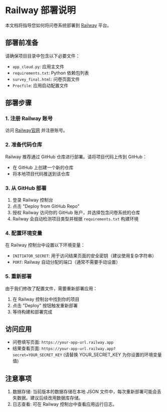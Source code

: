 # Railway 部署说明

本文档将指导您如何将问卷系统部署到 [Railway](https://railway.app/) 平台。

## 部署前准备

请确保项目目录中包含以下必要文件：
- `app_cloud.py`: 应用主文件
- `requirements.txt`: Python 依赖包列表
- `survey_final.html`: 问卷页面文件
- `Procfile`: 应用启动配置文件

## 部署步骤

### 1. 注册 Railway 账号
访问 [Railway官网](https://railway.app/) 并注册账号。

### 2. 准备代码仓库
Railway 推荐通过 GitHub 仓库进行部署。请将项目代码上传到 GitHub：
- 在 GitHub 上创建一个新的仓库
- 将本地项目代码推送到该仓库

### 3. 从 GitHub 部署
1. 登录 Railway 控制台
2. 点击 "Deploy from GitHub Repo"
3. 授权 Railway 访问你的 GitHub 账户，并选择包含问卷系统的仓库
4. Railway 会自动检测项目类型并根据 `requirements.txt` 构建环境

### 4. 配置环境变量
在 Railway 控制台中设置以下环境变量：
- `INITIATOR_SECRET`: 用于访问结果页面的安全密钥（建议使用复杂字符串）
- `PORT`: Railway 自动分配的端口（通常不需要手动设置）

### 5. 重新部署
由于我们修改了配置文件，需要重新部署应用：
1. 在 Railway 控制台中找到你的项目
2. 点击 "Deploy" 按钮触发重新部署
3. 等待构建和部署完成

## 访问应用

- 问卷填写页面: `https://your-app-url.railway.app`
- 结果查看页面: `https://your-app-url.railway.app?secret=YOUR_SECRET_KEY` (请替换 YOUR_SECRET_KEY 为你设置的环境变量值)

## 注意事项

1. 数据存储: 当前版本的数据存储在本地 JSON 文件中，每次重新部署可能会丢失数据。建议后续改用数据库存储。
2. 日志查看: 可在 Railway 控制台中查看应用运行日志。